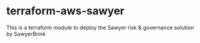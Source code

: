 # terraform-aws-sawyer
This is a terraform module to deploy the Sawyer risk &amp; governance solution by SawyerBrink
